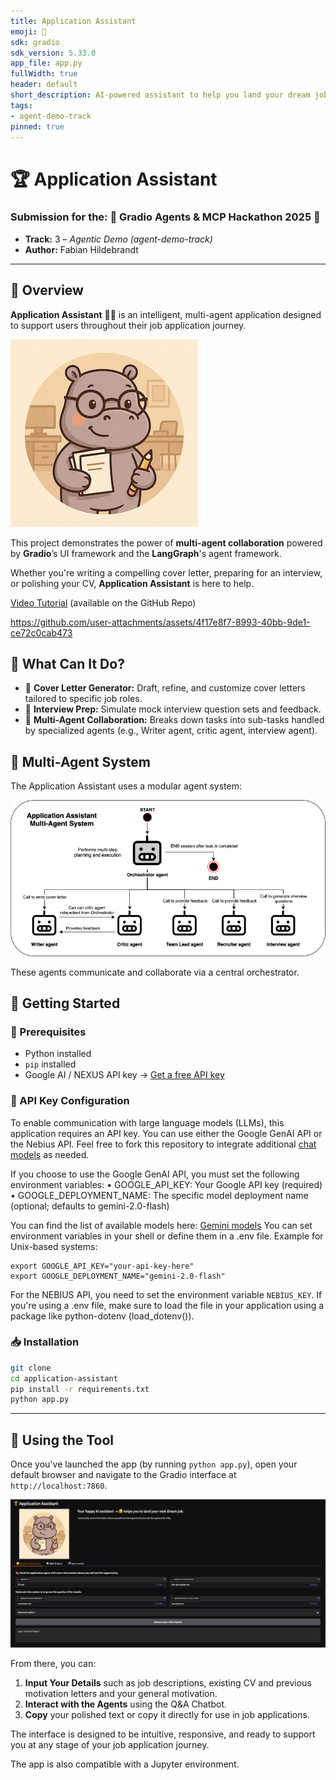 ```yaml
---
title: Application Assistant
emoji: 🦛
sdk: gradio
sdk_version: 5.33.0
app_file: app.py
fullWidth: true
header: default
short_description: AI-powered assistant to help you land your dream job.
tags:
- agent-demo-track
pinned: true
---
```


# 🏆 Application Assistant

### Submission for the: 🤖 Gradio Agents & MCP Hackathon 2025 🚀  
- **Track:** 3 – *Agentic Demo (agent-demo-track)*  
- **Author:** Fabian Hildebrandt

---

## 📌 Overview

**Application Assistant** 🦛🤗 is an intelligent, multi-agent application designed to support users throughout their job application journey.

![Application Assistant](application_assistant.png)

This project demonstrates the power of **multi-agent collaboration** powered by **Gradio**’s UI framework and the **LangGraph**'s agent framework. 

Whether you're writing a compelling cover letter, preparing for an interview, or polishing your CV, **Application Assistant** is here to help.


[Video Tutorial](https://github.com/FabianHildebrandt/Application-Assistant/tree/main) (available on the GitHub Repo)

https://github.com/user-attachments/assets/4f17e8f7-8993-40bb-9de1-ce72c0cab473



## 🤖 What Can It Do?

- 📝 **Cover Letter Generator:** Draft, refine, and customize cover letters tailored to specific job roles.
- 🎤 **Interview Prep:** Simulate mock interview question sets and feedback.
- 👥 **Multi-Agent Collaboration:** Breaks down tasks into sub-tasks handled by specialized agents (e.g., Writer agent, critic agent, interview agent).


## 🧠 Multi-Agent System

The Application Assistant uses a modular agent system:

![Architecture](mas_architecture.png)


These agents communicate and collaborate via a central orchestrator.


## 🚀 Getting Started

### 🔧 Prerequisites
- Python installed
- `pip` installed
- Google AI / NEXUS API key -> [Get a free API key](https://ai.google.dev/gemini-api/docs/api-key)

### 🔐 API Key Configuration

To enable communication with large language models (LLMs), this application requires an API key. You can use either the Google GenAI API or the Nebius API. Feel free to fork this repository to integrate additional [chat models](https://python.langchain.com/docs/integrations/chat/) as needed.

If you choose to use the Google GenAI API, you must set the following environment variables:
	•	GOOGLE_API_KEY: Your Google API key (required)
	•	GOOGLE_DEPLOYMENT_NAME: The specific model deployment name (optional; defaults to gemini-2.0-flash)

You can find the list of available models here: [Gemini models](https://ai.google.dev/gemini-api/docs/models)
You can set environment variables in your shell or define them in a .env file. Example for Unix-based systems:
```
export GOOGLE_API_KEY="your-api-key-here"
export GOOGLE_DEPLOYMENT_NAME="gemini-2.0-flash"
```
For the NEBIUS API, you need to set the environment variable `NEBIUS_KEY`.
If you're using a .env file, make sure to load the file in your application using a package like python-dotenv (load_dotenv()).

### 📥 Installation

```bash
git clone 
cd application-assistant
pip install -r requirements.txt
python app.py
```

---
## 🧭 Using the Tool

Once you've launched the app (by running `python app.py`), open your default browser and navigate to the Gradio interface at `http://localhost:7860`.

![Interface](interface.png)

From there, you can:
1. **Input Your Details** such as job descriptions, existing CV and previous motivation letters and your general motivation.
2. **Interact with the Agents** using the Q&A Chatbot.
3. **Copy** your polished text or copy it directly for use in job applications.

The interface is designed to be intuitive, responsive, and ready to support you at any stage of your job application journey.

The app is also compatible with a Jupyter environment.
